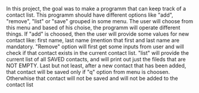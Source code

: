 In this project, the goal was to make a programm that can keep track of a contact list. This programm should have different options like "add", "remove", "list" or "save" grouped in some menu. 
The user will choose from this menu and based of his choise, the programm will operate different things. If "add" is choosed, then the user will provide some values for new contact like: first name, last name (mention that first and last name are mandatory.
"Remove" option will first get some inputs from user and will check if that contact exists in the current contact list. "list" will provide the current list of all SAVED contacts, and will print out just the fileds that are NOT EMPTY.
Last but not least, after a new contact that has been added, that contact will be saved only if "q" option from menu is choosen. Otherwhise that contact will not be saved and will not be added to the contact list

